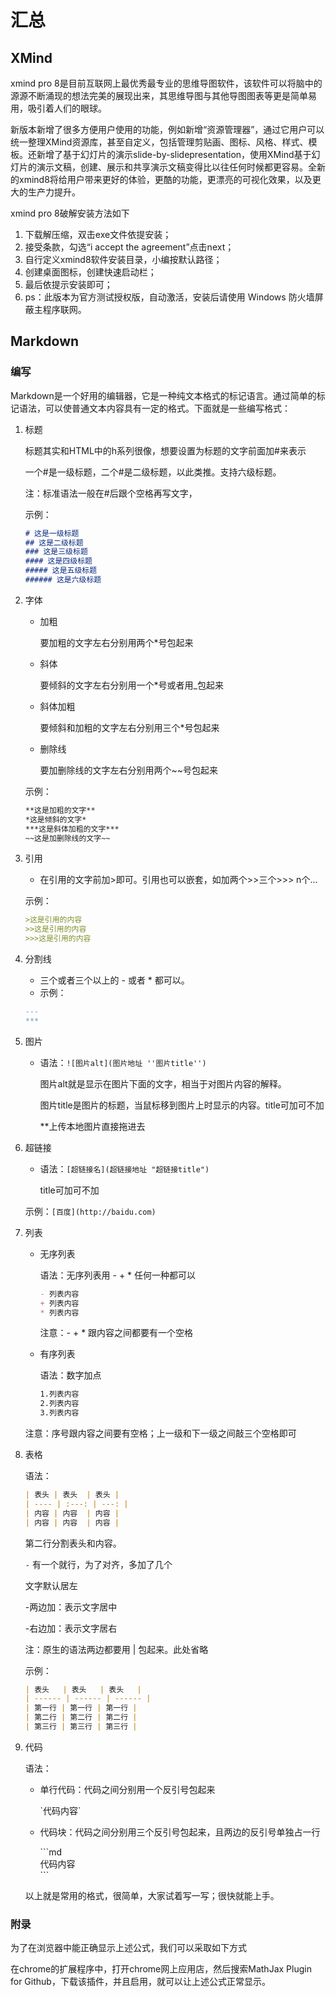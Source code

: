 # 汇总

## XMind

xmind pro 8是目前互联网上最优秀最专业的思维导图软件，该软件可以将脑中的源源不断涌现的想法完美的展现出来，其思维导图与其他导图图表等更是简单易用，吸引着人们的眼球。

新版本新增了很多方便用户使用的功能，例如新增“资源管理器”，通过它用户可以统一整理XMind资源库，甚至自定义，包括管理剪贴画、图标、风格、样式、模板。还新增了基于幻灯片的演示slide-by-slidepresentation，使用XMind基于幻灯片的演示文稿，创建、展示和共享演示文稿变得比以往任何时候都更容易。全新的xmind8将给用户带来更好的体验，更酷的功能，更漂亮的可视化效果，以及更大的生产力提升。

xmind pro 8破解安装方法如下

1. 下载解压缩，双击exe文件依提安装；
2. 接受条款，勾选“i accept the agreement”点击next；
3. 自行定义xmind8软件安装目录，小编按默认路径；
4. 创建桌面图标，创建快速启动栏；
5. 最后依提示安装即可；
6. ps：此版本为官方测试授权版，自动激活，安装后请使用 Windows 防火墙屏蔽主程序联网。

## Markdown

### 编写

Markdown是一个好用的编辑器，它是一种纯文本格式的标记语言。通过简单的标记语法，可以使普通文本内容具有一定的格式。下面就是一些编写格式：

1. 标题

   标题其实和HTML中的h系列很像，想要设置为标题的文字前面加#来表示

   一个#是一级标题，二个#是二级标题，以此类推。支持六级标题。

   注：标准语法一般在#后跟个空格再写文字，

   示例：

   ```md
   # 这是一级标题
   ## 这是二级标题
   ### 这是三级标题
   #### 这是四级标题
   ##### 这是五级标题
   ###### 这是六级标题
   ```

2. 字体

   - 加粗
  
     要加粗的文字左右分别用两个*号包起来

   - 斜体
  
     要倾斜的文字左右分别用一个*号或者用_包起来

   - 斜体加粗
  
     要倾斜和加粗的文字左右分别用三个*号包起来

   - 删除线
  
     要加删除线的文字左右分别用两个~~号包起来

   示例：

   ```md
   **这是加粗的文字**
   *这是倾斜的文字*
   ***这是斜体加粗的文字***
   ~~这是加删除线的文字~~
   ```

3. 引用

   - 在引用的文字前加>即可。引用也可以嵌套，如加两个>>三个>>> n个...

   示例：

   ```md
   >这是引用的内容
   >>这是引用的内容
   >>>这是引用的内容
   ```

4. 分割线

   - 三个或者三个以上的 - 或者 * 都可以。
   - 示例：

   ```md
   ---
   ***
   ```

5. 图片

   - 语法：`![图片alt](图片地址 ''图片title'')`

     图片alt就是显示在图片下面的文字，相当于对图片内容的解释。

     图片title是图片的标题，当鼠标移到图片上时显示的内容。title可加可不加

     **上传本地图片直接拖进去

6. 超链接

   - 语法：`[超链接名](超链接地址 "超链接title")`

     title可加可不加

   示例：`[百度](http://baidu.com)`

7. 列表

   - 无序列表

     语法：无序列表用 - + * 任何一种都可以

     ```md
     - 列表内容
     + 列表内容
     * 列表内容
     ```

     注意：- + * 跟内容之间都要有一个空格

   - 有序列表

     语法：数字加点

     ```md
     1.列表内容
     2.列表内容
     3.列表内容
     ```

   注意：序号跟内容之间要有空格；上一级和下一级之间敲三个空格即可

8. 表格

   语法：

   ```md
   | 表头 | 表头  | 表头 |
   | ---- | :---: | ---: |
   | 内容 | 内容  | 内容 |
   | 内容 | 内容  | 内容 |
   ```

   第二行分割表头和内容。

   `-` 有一个就行，为了对齐，多加了几个

   文字默认居左

   -两边加：表示文字居中

   -右边加：表示文字居右

   注：原生的语法两边都要用 | 包起来。此处省略

   示例：

   ```md
   | 表头   | 表头   | 表头   |
   | ------ | ------ | ------ |
   | 第一行 | 第一行 | 第一行 |
   | 第二行 | 第二行 | 第二行 |
   | 第三行 | 第三行 | 第三行 |
   ```

9. 代码

   语法：

   - 单行代码：代码之间分别用一个反引号包起来

     \`代码内容\`

   - 代码块：代码之间分别用三个反引号包起来，且两边的反引号单独占一行

     \`\`\`md  
     代码内容  
     \`\`\`

   以上就是常用的格式，很简单，大家试着写一写；很快就能上手。

### 附录

为了在浏览器中能正确显示上述公式，我们可以采取如下方式

在chrome的扩展程序中，打开chrome网上应用店，然后搜索MathJax Plugin for Github，下载该插件，并且启用，就可以让上述公式正常显示。
